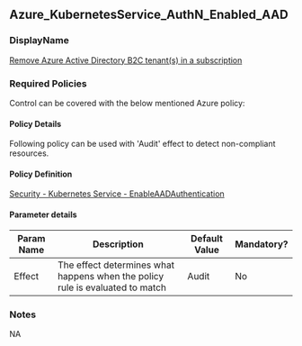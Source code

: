 ## Azure_KubernetesService_AuthN_Enabled_AAD

### DisplayName 
[Remove Azure Active Directory B2C tenant(s) in a subscription](../../../Control%20coverage/Feature/KubernetesService.md#Azure_KubernetesService_AuthN_Enabled_AAD)

### Required Policies
Control can be covered with the below mentioned Azure policy:

#### Policy Details

Following policy can be used with 'Audit' effect to detect non-compliant resources.

#### Policy Definition
[Security - Kubernetes Service - EnableAADAuthentication](./Security%20-%20Kubernetes%20Service%20-%20EnableAADAuthentication)

#### Parameter details

|Param Name|Description|Default Value|Mandatory?
|----|----|----|----|
| Effect | The effect determines what happens when the policy rule is evaluated to match| Audit |No |


### Notes
NA